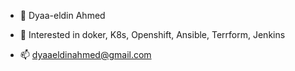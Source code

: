 - 👋 Dyaa-eldin Ahmed
- 👀 Interested in doker, K8s, Openshift, Ansible, Terrform, Jenkins

- 📫 dyaaeldinahmed@gmail.com

<!---
dyaaeldin/dyaaeldin is a ✨ special ✨ repository because its `README.md` (this file) appears on your GitHub profile.
You can click the Preview link to take a look at your changes.
--->
